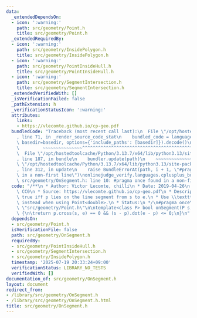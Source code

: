 ```yaml
---
data:
  _extendedDependsOn:
  - icon: ':warning:'
    path: src/geometry/Point.h
    title: src/geometry/Point.h
  _extendedRequiredBy:
  - icon: ':warning:'
    path: src/geometry/InsidePolygon.h
    title: src/geometry/InsidePolygon.h
  - icon: ':warning:'
    path: src/geometry/PointInsideHull.h
    title: src/geometry/PointInsideHull.h
  - icon: ':warning:'
    path: src/geometry/SegmentIntersection.h
    title: src/geometry/SegmentIntersection.h
  _extendedVerifiedWith: []
  _isVerificationFailed: false
  _pathExtension: h
  _verificationStatusIcon: ':warning:'
  attributes:
    links:
    - https://vlecomte.github.io/cp-geo.pdf
  bundledCode: "Traceback (most recent call last):\n  File \"/opt/hostedtoolcache/Python/3.13.7/x64/lib/python3.13/site-packages/onlinejudge_verify/documentation/build.py\"\
    , line 71, in _render_source_code_stat\n    bundled_code = language.bundle(stat.path,\
    \ basedir=basedir, options={'include_paths': [basedir]}).decode()\n          \
    \         ~~~~~~~~~~~~~~~^^^^^^^^^^^^^^^^^^^^^^^^^^^^^^^^^^^^^^^^^^^^^^^^^^^^^^^^^^^^^^^^^^\n\
    \  File \"/opt/hostedtoolcache/Python/3.13.7/x64/lib/python3.13/site-packages/onlinejudge_verify/languages/cplusplus.py\"\
    , line 187, in bundle\n    bundler.update(path)\n    ~~~~~~~~~~~~~~^^^^^^\n  File\
    \ \"/opt/hostedtoolcache/Python/3.13.7/x64/lib/python3.13/site-packages/onlinejudge_verify/languages/cplusplus_bundle.py\"\
    , line 312, in update\n    raise BundleErrorAt(path, i + 1, \"#pragma once found\
    \ in a non-first line\")\nonlinejudge_verify.languages.cplusplus_bundle.BundleErrorAt:\
    \ src/geometry/OnSegment.h: line 10: #pragma once found in a non-first line\n"
  code: "/**\n * Author: Victor Lecomte, chilli\n * Date: 2019-04-26\n * License:\
    \ CC0\n * Source: https://vlecomte.github.io/cp-geo.pdf\n * Description: Returns\
    \ true iff p lies on the line segment from s to e.\n * Use \\texttt{(segDist(s,e,p)<=epsilon)}\
    \ instead when using Point<double>.\n * Status:\n */\n#pragma once\n\n#include\
    \ \"src/geometry/Point.h\"\n\ntemplate<class P> bool onSegment(P s, P e, P p)\
    \ {\n\treturn p.cross(s, e) == 0 && (s - p).dot(e - p) <= 0;\n}\n"
  dependsOn:
  - src/geometry/Point.h
  isVerificationFile: false
  path: src/geometry/OnSegment.h
  requiredBy:
  - src/geometry/PointInsideHull.h
  - src/geometry/SegmentIntersection.h
  - src/geometry/InsidePolygon.h
  timestamp: '2025-07-19 20:33:24+09:00'
  verificationStatus: LIBRARY_NO_TESTS
  verifiedWith: []
documentation_of: src/geometry/OnSegment.h
layout: document
redirect_from:
- /library/src/geometry/OnSegment.h
- /library/src/geometry/OnSegment.h.html
title: src/geometry/OnSegment.h
---
```

